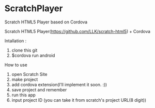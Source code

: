 # ScratchPlayer
Scratch HTML5 Player based on Cordova


Scratch HTML5 Player(https://github.com/LLK/scratch-html5) + Cordova

Intallation :
1. clone this git
2. $cordova run android

How to use
1. open Scratch Site
2. make project
3. add cordova extension(I'll implement it soon. :))
4. save project and remember 
5. run this app
6. input project ID (you can take it from scratch's project URL(8 digit))
